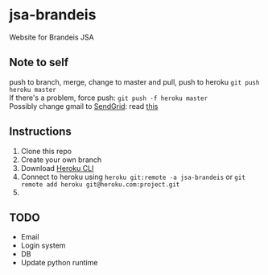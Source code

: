 # jsa-brandeis
Website for Brandeis JSA

## Note to self
push to branch, merge, change to master and pull, push to heroku `git push heroku master` <br />
If there's a problem, force push: `git push -f heroku master`<br />
Possibly change gmail to [SendGrid](https://elements.heroku.com/addons/sendgrid): read [this](https://sendgrid.kke.co.jp/blog/?p=1070)

## Instructions
1. Clone this repo
2. Create your own branch
3. Download [Heroku CLI](https://devcenter.heroku.com/articles/heroku-cli#download-and-install)
3. Connect to heroku using `heroku git:remote -a jsa-brandeis` or `git remote add heroku git@heroku.com:project.git`
4. 

## TODO
* Email
* Login system
* DB
* Update python runtime
